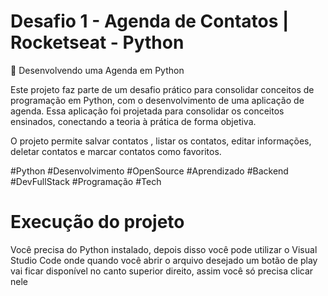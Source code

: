 # Desafio 1 - Agenda de Contatos | Rocketseat - Python

🚀 Desenvolvendo uma Agenda em Python

Este projeto faz parte de um desafio prático para consolidar conceitos de programação em Python, com o desenvolvimento de uma aplicação de agenda.
Essa aplicação foi projetada para consolidar os conceitos ensinados, conectando a teoria à prática de forma objetiva.

O projeto permite salvar contatos , listar os contatos, editar informações, deletar contatos e marcar contatos como favoritos.

#Python #Desenvolvimento #OpenSource #Aprendizado #Backend #DevFullStack #Programação #Tech

# Execução do projeto

Você precisa do Python instalado, depois disso você pode utilizar o Visual Studio Code onde quando você abrir o arquivo desejado um botão de play vai ficar disponível no canto superior direito, assim você só precisa clicar nele
